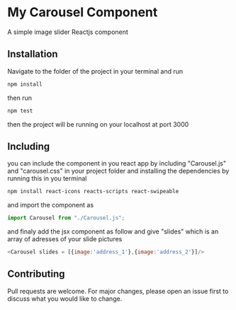# My Carousel Component

A simple image slider Reactjs component

## Installation

Navigate to the folder of the project in your terminal and run

```bash
npm install
```

then run

```bash
npm test
```

then the project will be running on your localhost at port 3000

## Including

you can include the component in you react app by including "Carousel.js" and "carousel.css" in your project folder and installing the dependencies by running this in you terminal

```bash
npm install react-icons reacts-scripts react-swipeable
```

and import the component as

```javascript
import Carousel from "./Carousel.js";
```

and finaly add the jsx component as follow and give "slides" which is an array of adresses of your slide pictures

```javascript
<Carousel slides = [{image:'address_1'},{image:'address_2'}]/>
```

## Contributing

Pull requests are welcome. For major changes, please open an issue first to discuss what you would like to change.
